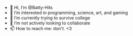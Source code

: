 - 👋 Hi, I’m @Batty-Hits
- 👀 I’m interested in programming, science, art, and gaming
- 🌱 I’m currently trying to survive college
- 💞️ I’m not actively looking to collaborate
- 📫 How to reach me: don't. <3

<!---
Batty-Hits/Batty-Hits is a ✨ special ✨ repository because its `README.md` (this file) appears on your GitHub profile.
You can click the Preview link to take a look at your changes.
--->
